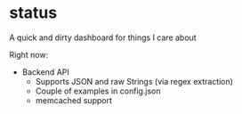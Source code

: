 status
======

A quick and dirty dashboard for things I care about

Right now:
- Backend API
    - Supports JSON and raw Strings (via regex extraction)
    - Couple of examples in config.json
    - memcached support